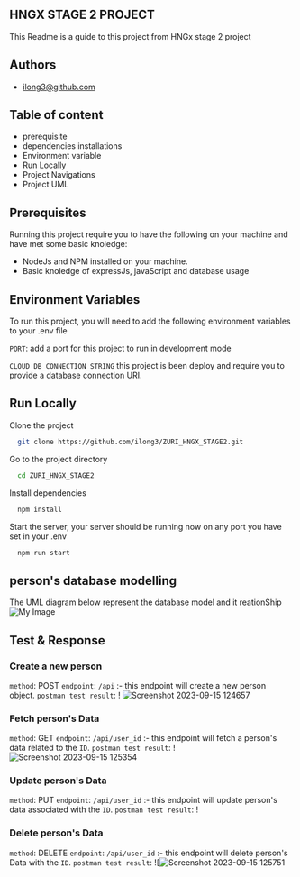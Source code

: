 
## HNGX STAGE 2 PROJECT

This Readme is a guide to this project from HNGx stage 2 project

## Authors

- ilong3@github.com


## Table of content
- prerequisite
- dependencies installations
- Environment variable
- Run Locally
- Project Navigations
 - Project UML

##  Prerequisites
Running this project require you to have the following on your machine and have met some basic knoledge:

- NodeJs and NPM installed on your machine.
- Basic knoledge of expressJs, javaScript and database usage


## Environment Variables

To run this project, you will need to add the following environment variables to your .env file

`PORT`: add a port for this project to run in development mode

`CLOUD_DB_CONNECTION_STRING` this project is been deploy and require you to provide a database connection URI.


## Run Locally

Clone the project

```bash
  git clone https://github.com/ilong3/ZURI_HNGX_STAGE2.git
```

Go to the project directory

```bash
  cd ZURI_HNGX_STAGE2
```

Install dependencies

```bash
  npm install
```

Start the server,
your server should be running now on any port you have set in your .env
```bash
  npm run start
```


## person's database modelling

The UML diagram below represent the database model and it reationShip 
![My Image](/uml/uml_image.png)

## Test & Response

### Create a new person
`method`: POST
`endpoint`: `/api` :- this endpoint will create a new person object.
`postman test result`: ! ![Screenshot 2023-09-15 124657](https://github.com/ilong3/ZURI_HNGX_STAGE2/assets/64818177/c3009d4e-4a1a-4434-9ac6-27ee1bc25922)

### Fetch person's Data
`method`: GET
`endpoint`: `/api/user_id` :- this endpoint will fetch a person's data related to the `ID`.
`postman test result`: !![Screenshot 2023-09-15 125354](https://github.com/ilong3/ZURI_HNGX_STAGE2/assets/64818177/5cf2041c-a5cc-4b5c-829c-4aec18f70caa)


### Update person's Data
`method`: PUT
`endpoint`: `/api/user_id` :- this endpoint will update person's data associated with the `ID`.
`postman test result`: !

### Delete person's Data
`method`: DELETE
`endpoint`: `/api/user_id` :- this endpoint will delete person's Data with the `ID`.
`postman test result`: ![![Screenshot 2023-09-15 125751](https://github.com/ilong3/ZURI_HNGX_STAGE2/assets/64818177/f27ff705-bdbc-4423-82c5-4eddcb5a9f5e)
